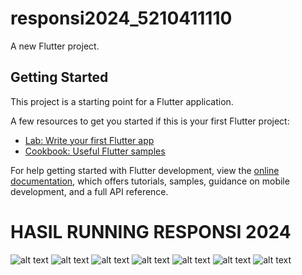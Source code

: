# responsi2024_5210411110

A new Flutter project.

## Getting Started

This project is a starting point for a Flutter application.

A few resources to get you started if this is your first Flutter project:

- [Lab: Write your first Flutter app](https://docs.flutter.dev/get-started/codelab)
- [Cookbook: Useful Flutter samples](https://docs.flutter.dev/cookbook)

For help getting started with Flutter development, view the
[online documentation](https://docs.flutter.dev/), which offers tutorials,
samples, guidance on mobile development, and a full API reference.

# HASIL RUNNING RESPONSI 2024
![alt text](splash2024.jpeg)
![alt text](login2024.jpeg)
![alt text](regis2024.jpeg)
![alt text](<lupa password2024.jpeg>)
![alt text](home2024.jpeg)
![alt text](<akun 2024.jpeg>)
![alt text](<ubah profil.jpeg>)
